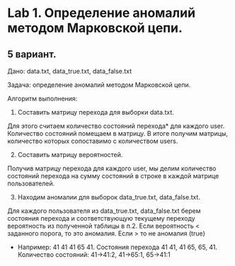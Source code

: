 
# Lab 1. Определение аномалий методом Марковской цепи. 
## 5 вариант.
Дано: data.txt, data_true.txt, data_false.txt 

Задача: определение аномалий методом Марковской цепи. 

Алгоритм выполнения:
1. Составить матрицу перехода для выборки data.txt. 

Для этого считаем количество состояний перехода* для каждого user. Количество состояний помещаем в матрицу. В итоге получим матрицы, количество которых сопоставимо с количеством users.

2. Составить матрицу вероятностей.

Получив матрицу перехода для каждого user, мы делим количество состояний перехода на сумму состояний в строке в каждой матрице пользователей.

3. Находим аномалии для выборок data_true.txt, data_false.txt.

Для каждого пользователя из data_true.txt, data_false.txt берем состояния перехода и соответствующую текущему переходу вероятность из полученной таблицы в п.2. Если вероятность < заданного порога, то это аномалия. Если > то не аномалия (true)

* Например: 41 41 41 65 41. Состояния перехода 41 41, 41 65, 65, 41. Количество состояний: 41->41:2, 41->65:1, 65->41:1

